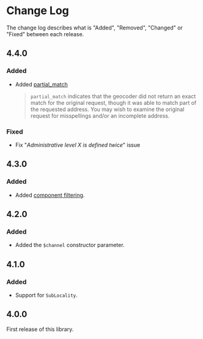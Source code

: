 # Change Log

The change log describes what is "Added", "Removed", "Changed" or "Fixed" between each release.

## 4.4.0

### Added

- Added [partial_match](https://developers.google.com/maps/documentation/geocoding/intro#Results)
  > `partial_match` indicates that the geocoder did not return an exact match for the original request, though it was able to match part of the requested address. You may wish to examine the original request for misspellings and/or an incomplete address.

### Fixed

- Fix "*Administrative level X is defined twice*" issue

## 4.3.0

### Added

- Added [component filtering](https://developers.google.com/maps/documentation/geocoding/intro#ComponentFiltering).

## 4.2.0

### Added

- Added the `$channel` constructor parameter.

## 4.1.0

### Added

- Support for `SubLocality`. 

## 4.0.0

First release of this library. 
